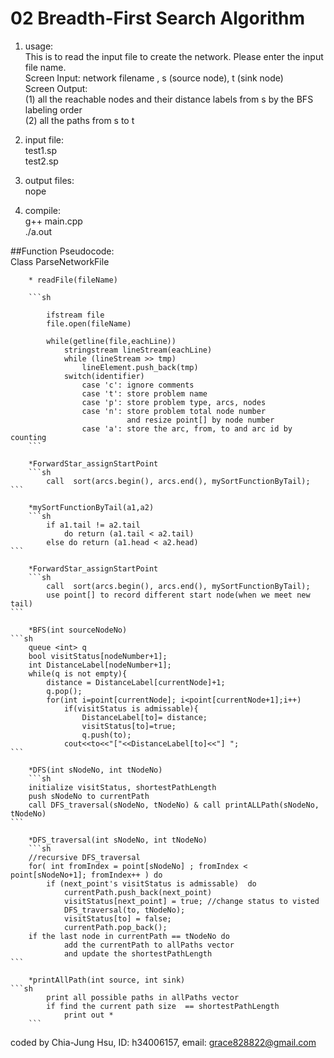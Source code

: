 # 02 Breadth-First Search Algorithm

1. usage:  
    This is to read the input file to create the network.
    Please enter the input file name.  
    Screen Input: network filename , s (source node), t (sink node)  
    Screen Output:   
        (1) all the reachable nodes and their distance labels from s by the BFS labeling order   
        (2) all the paths from s to t  
2. input file:   
    test1.sp  
    test2.sp

3. output files:  
    nope
 
4. compile:  
    g++ main.cpp  
    ./a.out

##Function Pseudocode:  
Class ParseNetworkFile 
        
        
        * readFile(fileName)
        
        ```sh
        
            ifstream file
            file.open(fileName)
 
            while(getline(file,eachLine))
                stringstream lineStream(eachLine)
                while (lineStream >> tmp)
                    lineElement.push_back(tmp)
                switch(identifier)
                    case 'c': ignore comments
                    case 't': store problem name
                    case 'p': store problem type, arcs, nodes
                    case 'n': store problem total node number 
                              and resize point[] by node number
                    case 'a': store the arc, from, to and arc id by counting
        ```
         
        *ForwardStar_assignStartPoint
        ```sh
            call  sort(arcs.begin(), arcs.end(), mySortFunctionByTail);
	```
	
        *mySortFunctionByTail(a1,a2)
        ```sh
            if a1.tail != a2.tail
                do return (a1.tail < a2.tail)
            else do return (a1.head < a2.head)
	```
	
        *ForwardStar_assignStartPoint
        ```sh
            call  sort(arcs.begin(), arcs.end(), mySortFunctionByTail);
            use point[] to record different start node(when we meet new tail)
 	```
	
        *BFS(int sourceNodeNo)
	```sh
        queue <int> q
        bool visitStatus[nodeNumber+1];
        int DistanceLabel[nodeNumber+1];
        while(q is not empty){
            distance = DistanceLabel[currentNode]+1;
            q.pop();
            for(int i=point[currentNode]; i<point[currentNode+1];i++)
                if(visitStatus is admissable){
                    DistanceLabel[to]= distance;
                    visitStatus[to]=true;
                    q.push(to);
                cout<<to<<"["<<DistanceLabel[to]<<"] ";
	```
	
        *DFS(int sNodeNo, int tNodeNo)
        ```sh
        initialize visitStatus, shortestPathLength
        push sNodeNo to currentPath
        call DFS_traversal(sNodeNo, tNodeNo) & call printALLPath(sNodeNo, tNodeNo)
 	```
 	
        *DFS_traversal(int sNodeNo, int tNodeNo)
        ```sh
        //recursive DFS_traversal
        for( int fromIndex = point[sNodeNo] ; fromIndex < point[sNodeNo+1]; fromIndex++ ) do
            if (next_point's visitStatus is admissable)  do
                currentPath.push_back(next_point)
                visitStatus[next_point] = true; //change status to visted
                DFS_traversal(to, tNodeNo);
                visitStatus[to] = false;
                currentPath.pop_back();
        if the last node in currentPath == tNodeNo do
                add the currentPath to allPaths vector
                and update the shortestPathLength
	```
	
        *printAllPath(int source, int sink)
	```sh
            print all possible paths in allPaths vector
            if find the current path size  == shortestPathLength
                print out *
        ```

coded by Chia-Jung Hsu, ID: h34006157, email: grace828822@gmail.com
